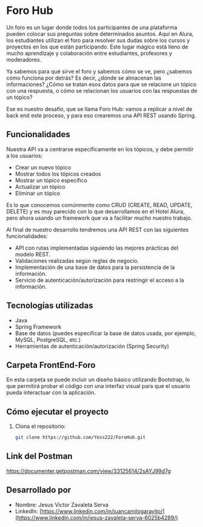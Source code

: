 # Foro Hub

Un foro es un lugar donde todos los participantes de una plataforma pueden colocar sus preguntas sobre determinados asuntos. Aquí en Alura, los estudiantes utilizan el foro para resolver sus dudas sobre los cursos y proyectos en los que están participando. Este lugar mágico está lleno de mucho aprendizaje y colaboración entre estudiantes, profesores y moderadores.

Ya sabemos para qué sirve el foro y sabemos cómo se ve, pero ¿sabemos cómo funciona por detrás? Es decir, ¿dónde se almacenan las informaciones? ¿Cómo se tratan esos datos para que se relacione un tópico con una respuesta, o cómo se relacionan los usuarios con las respuestas de un tópico?

Ese es nuestro desafío, que se llama Foro Hub: vamos a replicar a nivel de back end este proceso, y para eso crearemos una API REST usando Spring.

## Funcionalidades

Nuestra API va a centrarse específicamente en los tópicos, y debe permitir a los usuarios:

- Crear un nuevo tópico
- Mostrar todos los tópicos creados
- Mostrar un tópico específico
- Actualizar un tópico
- Eliminar un tópico

Es lo que conocemos comúnmente como CRUD (CREATE, READ, UPDATE, DELETE) y es muy parecido con lo que desarrollamos en el Hotel Alura, pero ahora usando un framework que va a facilitar mucho nuestro trabajo.

Al final de nuestro desarrollo tendremos una API REST con las siguientes funcionalidades:

- API con rutas implementadas siguiendo las mejores prácticas del modelo REST.
- Validaciones realizadas según reglas de negocio.
- Implementación de una base de datos para la persistencia de la información.
- Servicio de autenticación/autorización para restringir el acceso a la información.

## Tecnologías utilizadas

- Java
- Spring Framework
- Base de datos (puedes especificar la base de datos usada, por ejemplo, MySQL, PostgreSQL, etc.)
- Herramientas de autenticación/autorización (Spring Security)

## Carpeta FrontEnd-Foro
En esta carpeta se puede incluir un diseño básico utilizando Bootstrap, lo que permitirá probar el código con una interfaz visual para que el usuario pueda interactuar con la aplicación.

## Cómo ejecutar el proyecto

1. Clona el repositorio:
   ```bash
   git clone https://github.com/Yess222/ForoHub.git

## Link del Postman
https://documenter.getpostman.com/view/33125614/2sAYJ99d7g

## Desarrollado por
* Nombre: Jesus Victor Zavaleta Serva
* LinkedIn: [https://www.linkedin.com/in/juancamilogaravito/](https://www.linkedin.com/in/jesus-zavaleta-serva-6025b4289/)

